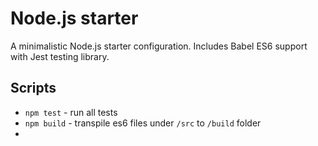 # Node.js starter

A minimalistic Node.js starter configuration. Includes Babel ES6 support with Jest testing library.

## Scripts
- `npm test` - run all tests
- `npm build` - transpile es6 files under `/src` to `/build` folder
- 

